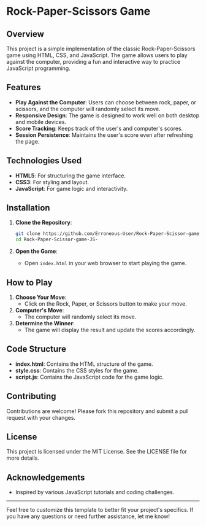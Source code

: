 # Rock-Paper-Scissors Game

## Overview
This project is a simple implementation of the classic Rock-Paper-Scissors game using HTML, CSS, and JavaScript. The game allows users to play against the computer, providing a fun and interactive way to practice JavaScript programming.

## Features
- **Play Against the Computer**: Users can choose between rock, paper, or scissors, and the computer will randomly select its move.
- **Responsive Design**: The game is designed to work well on both desktop and mobile devices.
- **Score Tracking**: Keeps track of the user's and computer's scores.
- **Session Persistence**: Maintains the user's score even after refreshing the page.

## Technologies Used
- **HTML5**: For structuring the game interface.
- **CSS3**: For styling and layout.
- **JavaScript**: For game logic and interactivity.

## Installation
1. **Clone the Repository**:
    ```bash
    git clone https://github.com/Erroneous-User/Rock-Paper-Scissor-game-JS-.git
    cd Rock-Paper-Scissor-game-JS-
    ```

2. **Open the Game**:
    - Open `index.html` in your web browser to start playing the game.

## How to Play
1. **Choose Your Move**:
    - Click on the Rock, Paper, or Scissors button to make your move.
2. **Computer's Move**:
    - The computer will randomly select its move.
3. **Determine the Winner**:
    - The game will display the result and update the scores accordingly.

## Code Structure
- **index.html**: Contains the HTML structure of the game.
- **style.css**: Contains the CSS styles for the game.
- **script.js**: Contains the JavaScript code for the game logic.

## Contributing
Contributions are welcome! Please fork this repository and submit a pull request with your changes.

## License
This project is licensed under the MIT License. See the LICENSE file for more details.

## Acknowledgements
- Inspired by various JavaScript tutorials and coding challenges.

---

Feel free to customize this template to better fit your project's specifics. If you have any questions or need further assistance, let me know!
